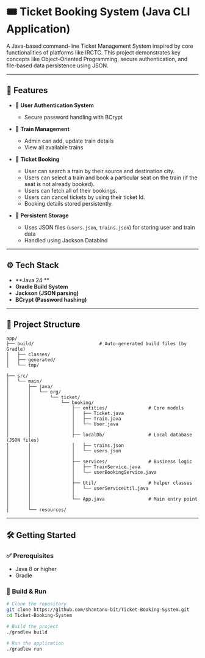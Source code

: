 # 🎟️ Ticket Booking System (Java CLI Application)

A Java-based command-line Ticket Management System inspired by core functionalities of platforms like IRCTC. This project demonstrates key concepts like Object-Oriented Programming, secure authentication, and file-based data persistence using JSON.

---

## 🚀 Features

- 🔐 **User Authentication System**
  - Secure password handling with BCrypt

- 🚆 **Train Management**
  - Admin can add, update train details
  - View all available trains

- 🎫 **Ticket Booking**
  - User can search a train by their source and destination city.
  - Users can select a train and book a particular seat on the train (if the seat is not already booked).
  - Users can fetch all of their bookings.
  - Users can cancel tickets by using their ticket Id.
  - Booking details stored persistently.

- 💾 **Persistent Storage**
  - Uses JSON files (`users.json`, `trains.json`) for storing user and train data
  - Handled using Jackson Databind

---

## ⚙️ Tech Stack

- **Java 24 **
- **Gradle Build System**
- **Jackson (JSON parsing)**
- **BCrypt (Password hashing)**

---

## 📁 Project Structure
```
app/
├── build/                        # Auto-generated build files (by Gradle)
│   ├── classes/
│   ├── generated/
│   └── tmp/

├── src/
│   └── main/
│       ├── java/
│       │   └── org/
│       │       └── ticket/
│       │           └── booking/
│       │               ├── entities/               # Core models
│       │               │   ├── Ticket.java
│       │               │   ├── Train.java
│       │               │   └── User.java
│       │               │
│       │               ├── localDb/                # Local database (JSON files)
│       │               │   ├── trains.json
│       │               │   └── users.json
│       │               │
│       │               ├── services/               # Business logic
│       │               │   ├── TrainService.java
│       │               │   └── userBookingService.java
│       │               │
│       │               ├── Util/                   # helper classes
│       │               │   └── userServiceUtil.java
│       │               │
│       │               └── App.java                # Main entry point
│       │
│       └── resources/                             
```
---

## 🛠️ Getting Started

### ✅ Prerequisites

- Java 8 or higher
- Gradle

### 🔧 Build & Run

```bash
# Clone the repository
git clone https://github.com/shantanu-bit/Ticket-Booking-System.git
cd Ticket-Booking-System

# Build the project
./gradlew build

# Run the application
./gradlew run

